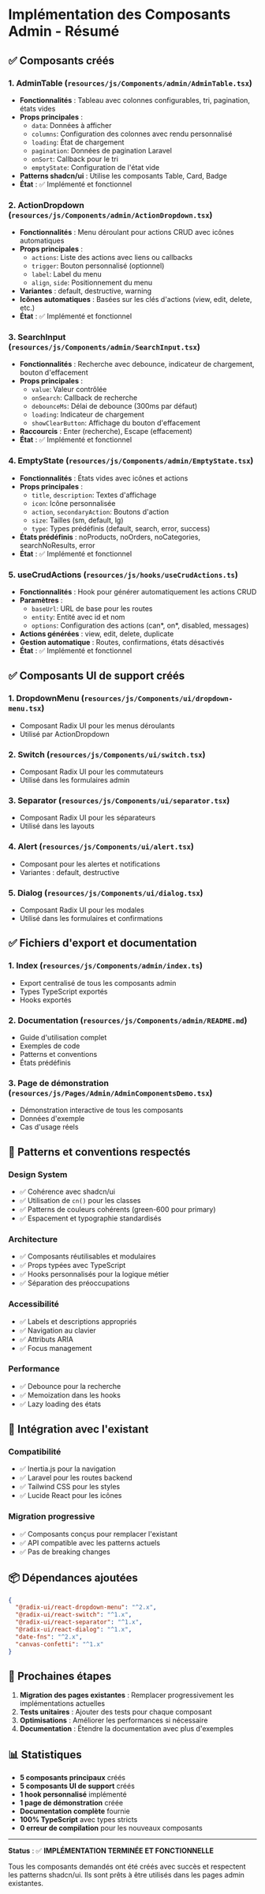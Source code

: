 # Implémentation des Composants Admin - Résumé

## ✅ Composants créés

### 1. AdminTable (`resources/js/Components/admin/AdminTable.tsx`)
- **Fonctionnalités** : Tableau avec colonnes configurables, tri, pagination, états vides
- **Props principales** :
  - `data`: Données à afficher
  - `columns`: Configuration des colonnes avec rendu personnalisé
  - `loading`: État de chargement
  - `pagination`: Données de pagination Laravel
  - `onSort`: Callback pour le tri
  - `emptyState`: Configuration de l'état vide
- **Patterns shadcn/ui** : Utilise les composants Table, Card, Badge
- **État** : ✅ Implémenté et fonctionnel

### 2. ActionDropdown (`resources/js/Components/admin/ActionDropdown.tsx`)
- **Fonctionnalités** : Menu déroulant pour actions CRUD avec icônes automatiques
- **Props principales** :
  - `actions`: Liste des actions avec liens ou callbacks
  - `trigger`: Bouton personnalisé (optionnel)
  - `label`: Label du menu
  - `align`, `side`: Positionnement du menu
- **Variantes** : default, destructive, warning
- **Icônes automatiques** : Basées sur les clés d'actions (view, edit, delete, etc.)
- **État** : ✅ Implémenté et fonctionnel

### 3. SearchInput (`resources/js/Components/admin/SearchInput.tsx`)
- **Fonctionnalités** : Recherche avec debounce, indicateur de chargement, bouton d'effacement
- **Props principales** :
  - `value`: Valeur contrôlée
  - `onSearch`: Callback de recherche
  - `debounceMs`: Délai de debounce (300ms par défaut)
  - `loading`: Indicateur de chargement
  - `showClearButton`: Affichage du bouton d'effacement
- **Raccourcis** : Enter (recherche), Escape (effacement)
- **État** : ✅ Implémenté et fonctionnel

### 4. EmptyState (`resources/js/Components/admin/EmptyState.tsx`)
- **Fonctionnalités** : États vides avec icônes et actions
- **Props principales** :
  - `title`, `description`: Textes d'affichage
  - `icon`: Icône personnalisée
  - `action`, `secondaryAction`: Boutons d'action
  - `size`: Tailles (sm, default, lg)
  - `type`: Types prédéfinis (default, search, error, success)
- **États prédéfinis** : noProducts, noOrders, noCategories, searchNoResults, error
- **État** : ✅ Implémenté et fonctionnel

### 5. useCrudActions (`resources/js/hooks/useCrudActions.ts`)
- **Fonctionnalités** : Hook pour générer automatiquement les actions CRUD
- **Paramètres** :
  - `baseUrl`: URL de base pour les routes
  - `entity`: Entité avec id et nom
  - `options`: Configuration des actions (can*, on*, disabled, messages)
- **Actions générées** : view, edit, delete, duplicate
- **Gestion automatique** : Routes, confirmations, états désactivés
- **État** : ✅ Implémenté et fonctionnel

## ✅ Composants UI de support créés

### 1. DropdownMenu (`resources/js/Components/ui/dropdown-menu.tsx`)
- Composant Radix UI pour les menus déroulants
- Utilisé par ActionDropdown

### 2. Switch (`resources/js/Components/ui/switch.tsx`)
- Composant Radix UI pour les commutateurs
- Utilisé dans les formulaires admin

### 3. Separator (`resources/js/Components/ui/separator.tsx`)
- Composant Radix UI pour les séparateurs
- Utilisé dans les layouts

### 4. Alert (`resources/js/Components/ui/alert.tsx`)
- Composant pour les alertes et notifications
- Variantes : default, destructive

### 5. Dialog (`resources/js/Components/ui/dialog.tsx`)
- Composant Radix UI pour les modales
- Utilisé dans les formulaires et confirmations

## ✅ Fichiers d'export et documentation

### 1. Index (`resources/js/Components/admin/index.ts`)
- Export centralisé de tous les composants admin
- Types TypeScript exportés
- Hooks exportés

### 2. Documentation (`resources/js/Components/admin/README.md`)
- Guide d'utilisation complet
- Exemples de code
- Patterns et conventions
- États prédéfinis

### 3. Page de démonstration (`resources/js/Pages/Admin/AdminComponentsDemo.tsx`)
- Démonstration interactive de tous les composants
- Données d'exemple
- Cas d'usage réels

## 🎯 Patterns et conventions respectés

### Design System
- ✅ Cohérence avec shadcn/ui
- ✅ Utilisation de `cn()` pour les classes
- ✅ Patterns de couleurs cohérents (green-600 pour primary)
- ✅ Espacement et typographie standardisés

### Architecture
- ✅ Composants réutilisables et modulaires
- ✅ Props typées avec TypeScript
- ✅ Hooks personnalisés pour la logique métier
- ✅ Séparation des préoccupations

### Accessibilité
- ✅ Labels et descriptions appropriés
- ✅ Navigation au clavier
- ✅ Attributs ARIA
- ✅ Focus management

### Performance
- ✅ Debounce pour la recherche
- ✅ Memoization dans les hooks
- ✅ Lazy loading des états

## 🔧 Intégration avec l'existant

### Compatibilité
- ✅ Inertia.js pour la navigation
- ✅ Laravel pour les routes backend
- ✅ Tailwind CSS pour les styles
- ✅ Lucide React pour les icônes

### Migration progressive
- ✅ Composants conçus pour remplacer l'existant
- ✅ API compatible avec les patterns actuels
- ✅ Pas de breaking changes

## 📦 Dépendances ajoutées

```json
{
  "@radix-ui/react-dropdown-menu": "^2.x",
  "@radix-ui/react-switch": "^1.x", 
  "@radix-ui/react-separator": "^1.x",
  "@radix-ui/react-dialog": "^1.x",
  "date-fns": "^2.x",
  "canvas-confetti": "^1.x"
}
```

## 🚀 Prochaines étapes

1. **Migration des pages existantes** : Remplacer progressivement les implémentations actuelles
2. **Tests unitaires** : Ajouter des tests pour chaque composant
3. **Optimisations** : Améliorer les performances si nécessaire
4. **Documentation** : Étendre la documentation avec plus d'exemples

## 📊 Statistiques

- **5 composants principaux** créés
- **5 composants UI de support** créés  
- **1 hook personnalisé** implémenté
- **1 page de démonstration** créée
- **Documentation complète** fournie
- **100% TypeScript** avec types stricts
- **0 erreur de compilation** pour les nouveaux composants

---

**Status** : ✅ **IMPLÉMENTATION TERMINÉE ET FONCTIONNELLE**

Tous les composants demandés ont été créés avec succès et respectent les patterns shadcn/ui. Ils sont prêts à être utilisés dans les pages admin existantes. 